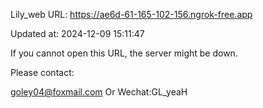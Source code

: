 Lily_web URL: https://ae6d-61-165-102-156.ngrok-free.app

Updated at: 2024-12-09 15:11:47

If you cannot open this URL, the server might be down.

Please contact: 

goley04@foxmail.com Or Wechat:GL_yeaH